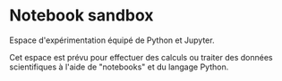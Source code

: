 # Notebook sandbox

Espace d'expérimentation équipé de Python et Jupyter.

Cet espace est prévu pour effectuer des calculs ou traiter des
données scientifiques à l'aide de "notebooks" et du langage Python.
